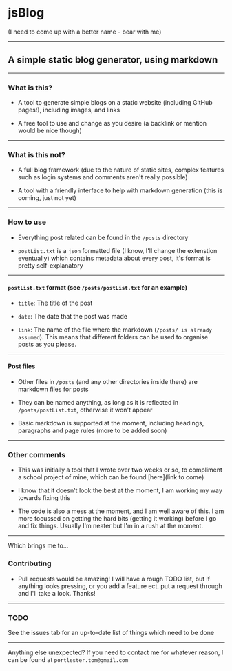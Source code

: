 # jsBlog

(I need to come up with a better name - bear with me)

---

## A simple static blog generator, using markdown

---

### What is this?

- A tool to generate simple blogs on a static website (including GitHub pages!), including images, and links

- A free tool to use and change as you desire (a backlink or mention would be nice though)

---

### What is this **not**?

- A full blog framework (due to the nature of static sites, complex features such as login systems and comments aren't really possible)

- A tool with a friendly interface to help with markdown generation (this is coming, just not yet)

---

### How to use

- Everything post related can be found in the `/posts` directory

- `postList.txt` is a `json` formatted file (I know, I'll change the extenstion eventually) which contains metadata about every post, it's format is pretty self-explanatory

---

#### `postList.txt` format (see `/posts/postList.txt` for an example)

- `title`: The title of the post

- `date`: The date that the post was made

- `link`: The name of the file where the markdown (`/posts/ is already assumed`). This means that different folders can be used to organise posts as you please.

---

#### Post files

- Other files in `/posts` (and any other directories inside there) are markdown files for posts

- They can be named anything, as long as it is reflected in `/posts/postList.txt`, otherwise it won't appear

- Basic markdown is supported at the moment, including headings, paragraphs and page rules (more to be added soon)

---

### Other comments

- This was initially a tool that I wrote over two weeks or so, to compliment a school project of mine, which can be found [here](link to come)

- I know that it doesn't look the best at the moment, I am working my way towards fixing this

- The code is also a mess at the moment, and I am well aware of this. I am more focussed on getting the hard bits (getting it working) before I go and fix things. Usually I'm neater but I'm in a rush at the moment.

---

Which brings me to...

### Contributing

- Pull requests would be amazing! I will have a rough TODO list, but if anything looks pressing, or you add a feature ect. put a request through and I'll take a look. Thanks!

---

### TODO

See the issues tab for an up-to-date list of things which need to be done

---

Anything else unexpected? If you need to contact me for whatever reason, I can be found at `portlester.tom@gmail.com`
